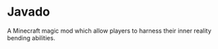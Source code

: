 # Javado
A Minecraft magic mod which allow players to harness their inner reality bending abilities.
